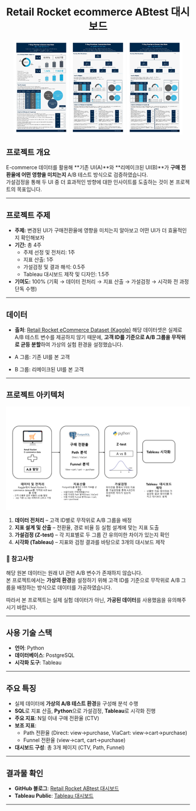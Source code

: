 <h1 align="center">Retail Rocket ecommerce ABtest 대시보드</h1>

<p align="center">
  <img src="AB-test-with-Retail-Rocket-data-CTV.jpg" alt="CTV 대시보드" width="30%"/>
  <img src="AB-test-with-Retail-Rocket-data-path.jpg" alt="Path 대시보드" width="30%"/>
  <img src="AB-test-with-Retail-Rocket-data-path.jpg" alt="Path 대시보드" width="30%"/>
</p>


## 프로젝트 개요
E-commerce 데이터를 활용해 **기존 UI(A)**와 **리메이크된 UI(B)**가 **구매 전환율에 어떤 영향을 미치는지** A/B 테스트 방식으로 검증하였습니다.  
가설검정을 통해 두 UI 중 더 효과적인 방향에 대한 인사이트를 도출하는 것이 본 프로젝트의 목표입니다.  

---

## 프로젝트 주제
- **주제:** 변경된 UI가 구매전환율에 영향을 미치는지 알아보고 어떤 UI가 더 효율적인지 확인해보자
- **기간:** 총 4주  
  - 주제 선정 및 전처리: 1주  
  - 지표 산출: 1주  
  - 가설검정 및 결과 해석: 0.5주  
  - Tableau 대시보드 제작 및 디자인: 1.5주   
- **기여도:** 100% (기획 → 데이터 전처리 → 지표 산출 → 가설검정 → 시각화 전 과정 단독 수행) 

---

## 데이터
- **출처**: [Retail Rocket eCommerce Dataset (Kaggle)](https://www.kaggle.com/datasets/retailrocket/ecommerce-dataset)
해당 데이터셋은 실제로 A/B 테스트 변수를 제공하지 않기 때문에, **고객 ID를 기준으로 A/B 그룹을 무작위로 균등 분할**하여 가상의 실험 환경을 설정했습니다.

- A 그룹: 기존 UI를 본 고객  
- B 그룹: 리메이크된 UI를 본 고객

---

## 프로젝트 아키텍처
![프로젝트 아키텍처](ABtest_architecture.png)

1. **데이터 전처리** – 고객 ID별로 무작위로 A/B 그룹을 배정  
2. **지표 설계 및 산출** – 전환율, 경로 비율 등 실험 설계에 맞는 지표 도출  
3. **가설검정 (Z-test)** – 각 지표별로 두 그룹 간 유의미한 차이가 있는지 확인  
4. **시각화 (Tableau)** – 지표와 검정 결과를 바탕으로 3개의 대시보드 제작  

### 📌 참고사항
해당 원본 데이터는 원래 UI 관련 A/B 변수가 존재하지 않습니다.  
본 프로젝트에서는 **가상의 환경**을 설정하기 위해 고객 ID를 기준으로 무작위로 A/B 그룹을 배정하는 방식으로 데이터를 가공하였습니다.  

따라서 본 프로젝트는 실제 실험 데이터가 아닌, **가공된 데이터**를 사용했음을 유의해주시기 바랍니다.


---

## 사용 기술 스택
- **언어**: Python  
- **데이터베이스**: PostgreSQL  
- **시각화 도구**: Tableau  

---

## 주요 특징
- 실제 데이터에 **가상의 A/B 테스트 환경**을 구성해 분석 수행  
- **SQL**로 지표 산출, **Python**으로 가설검정, **Tableau**로 시각화 진행  
- **주요 지표**: N일 이내 구매 전환율 (CTV)  
- **보조 지표**:  
  - Path 전환율 (Direct: view→purchase, ViaCart: view→cart→purchase)  
  - Funnel 전환율 (view→cart, cart→purchase)  
- **대시보드 구성**: 총 3개 페이지 (CTV, Path, Funnel)  

---

## 결과물 확인
- **GitHub 블로그**: [Retail Rocket ABtest 대시보드](https://whitenut200.github.io/prodject/retail%20rocket/RetailRocketABtest-%ED%94%84%EB%A1%9C%EC%A0%9D%ED%8A%B8%EA%B0%9C%EC%9A%94/)
- **Tableau Public**: [Tableau 대시보드](https://public.tableau.com/app/profile/yu.siyeon/viz/ABtestwithRetailRocketdata/CVR)

---

